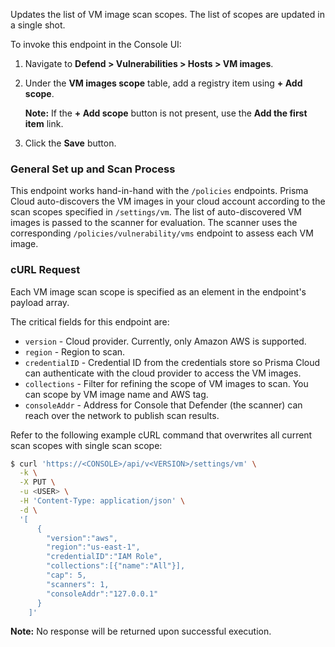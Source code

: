 Updates the list of VM image scan scopes.
The list of scopes are updated in a single shot.

To invoke this endpoint in the Console UI:

1. Navigate to **Defend > Vulnerabilities > Hosts > VM images**.
2. Under the **VM images scope** table, add a registry item using **+ Add scope**.

   **Note:** If the **+ Add scope** button is not present, use the **Add the first item** link.

3. Click the **Save** button.

### General Set up and Scan Process

This endpoint works hand-in-hand with the `/policies` endpoints.
Prisma Cloud auto-discovers the VM images in your cloud account according to the scan scopes specified in `/settings/vm`.
The list of auto-discovered VM images is passed to the scanner for evaluation.
The scanner uses the corresponding `/policies/vulnerability/vms` endpoint to assess each VM image.

### cURL Request

Each VM image scan scope is specified as an element in the endpoint's payload array.

The critical fields for this endpoint are:

* `version` - Cloud provider.
Currently, only Amazon AWS is supported.
* `region` - Region to scan.
* `credentialID` - Credential ID from the credentials store so Prisma Cloud can authenticate with the cloud provider to access the VM images.
* `collections` - Filter for refining the scope of VM images to scan.
You can scope by VM image name and AWS tag.
* `consoleAddr` - Address for Console that Defender (the scanner) can reach over the network to publish scan results.

Refer to the following example cURL command that overwrites all current scan scopes with single scan scope:

```bash
$ curl 'https://<CONSOLE>/api/v<VERSION>/settings/vm' \
  -k \
  -X PUT \
  -u <USER> \
  -H 'Content-Type: application/json' \
  -d \
  '[
      {
        "version":"aws",
        "region":"us-east-1",
        "credentialID":"IAM Role",
        "collections":[{"name":"All"}],
        "cap": 5,
        "scanners": 1,
        "consoleAddr":"127.0.0.1"
      }
    ]'
```

**Note:** No response will be returned upon successful execution.
